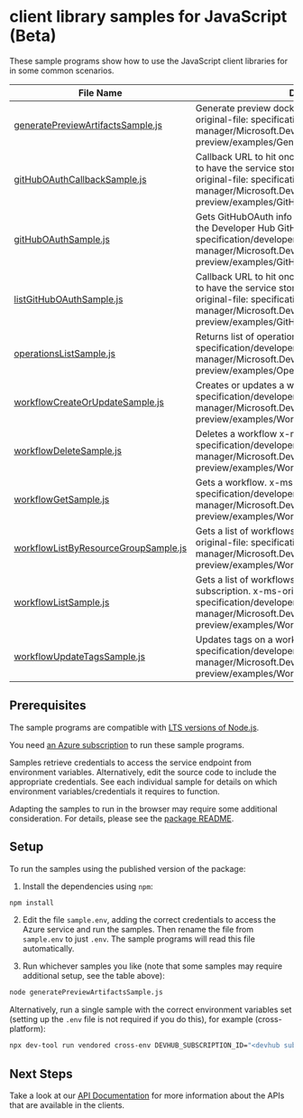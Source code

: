 # client library samples for JavaScript (Beta)

These sample programs show how to use the JavaScript client libraries for in some common scenarios.

| **File Name**                                                             | **Description**                                                                                                                                                                                                                                 |
| ------------------------------------------------------------------------- | ----------------------------------------------------------------------------------------------------------------------------------------------------------------------------------------------------------------------------------------------- |
| [generatePreviewArtifactsSample.js][generatepreviewartifactssample]       | Generate preview dockerfile and manifests. x-ms-original-file: specification/developerhub/resource-manager/Microsoft.DevHub/preview/2022-10-11-preview/examples/GeneratePreviewArtifacts.json                                                   |
| [gitHubOAuthCallbackSample.js][githuboauthcallbacksample]                 | Callback URL to hit once authenticated with GitHub App to have the service store the OAuth token. x-ms-original-file: specification/developerhub/resource-manager/Microsoft.DevHub/preview/2022-10-11-preview/examples/GitHubOAuthCallback.json |
| [gitHubOAuthSample.js][githuboauthsample]                                 | Gets GitHubOAuth info used to authenticate users with the Developer Hub GitHub App. x-ms-original-file: specification/developerhub/resource-manager/Microsoft.DevHub/preview/2022-10-11-preview/examples/GitHubOAuth.json                       |
| [listGitHubOAuthSample.js][listgithuboauthsample]                         | Callback URL to hit once authenticated with GitHub App to have the service store the OAuth token. x-ms-original-file: specification/developerhub/resource-manager/Microsoft.DevHub/preview/2022-10-11-preview/examples/GitHubOAuth_List.json    |
| [operationsListSample.js][operationslistsample]                           | Returns list of operations. x-ms-original-file: specification/developerhub/resource-manager/Microsoft.DevHub/preview/2022-10-11-preview/examples/Operation_List.json                                                                            |
| [workflowCreateOrUpdateSample.js][workflowcreateorupdatesample]           | Creates or updates a workflow x-ms-original-file: specification/developerhub/resource-manager/Microsoft.DevHub/preview/2022-10-11-preview/examples/Workflow_CreateOrUpdate.json                                                                 |
| [workflowDeleteSample.js][workflowdeletesample]                           | Deletes a workflow x-ms-original-file: specification/developerhub/resource-manager/Microsoft.DevHub/preview/2022-10-11-preview/examples/Workflow_Delete.json                                                                                    |
| [workflowGetSample.js][workflowgetsample]                                 | Gets a workflow. x-ms-original-file: specification/developerhub/resource-manager/Microsoft.DevHub/preview/2022-10-11-preview/examples/Workflow_Get.json                                                                                         |
| [workflowListByResourceGroupSample.js][workflowlistbyresourcegroupsample] | Gets a list of workflows within a resource group. x-ms-original-file: specification/developerhub/resource-manager/Microsoft.DevHub/preview/2022-10-11-preview/examples/Workflow_ListByResourceGroup.json                                        |
| [workflowListSample.js][workflowlistsample]                               | Gets a list of workflows associated with the specified subscription. x-ms-original-file: specification/developerhub/resource-manager/Microsoft.DevHub/preview/2022-10-11-preview/examples/Workflow_List.json                                    |
| [workflowUpdateTagsSample.js][workflowupdatetagssample]                   | Updates tags on a workflow. x-ms-original-file: specification/developerhub/resource-manager/Microsoft.DevHub/preview/2022-10-11-preview/examples/Workflow_UpdateTags.json                                                                       |

## Prerequisites

The sample programs are compatible with [LTS versions of Node.js](https://github.com/nodejs/release#release-schedule).

You need [an Azure subscription][freesub] to run these sample programs.

Samples retrieve credentials to access the service endpoint from environment variables. Alternatively, edit the source code to include the appropriate credentials. See each individual sample for details on which environment variables/credentials it requires to function.

Adapting the samples to run in the browser may require some additional consideration. For details, please see the [package README][package].

## Setup

To run the samples using the published version of the package:

1. Install the dependencies using `npm`:

```bash
npm install
```

2. Edit the file `sample.env`, adding the correct credentials to access the Azure service and run the samples. Then rename the file from `sample.env` to just `.env`. The sample programs will read this file automatically.

3. Run whichever samples you like (note that some samples may require additional setup, see the table above):

```bash
node generatePreviewArtifactsSample.js
```

Alternatively, run a single sample with the correct environment variables set (setting up the `.env` file is not required if you do this), for example (cross-platform):

```bash
npx dev-tool run vendored cross-env DEVHUB_SUBSCRIPTION_ID="<devhub subscription id>" node generatePreviewArtifactsSample.js
```

## Next Steps

Take a look at our [API Documentation][apiref] for more information about the APIs that are available in the clients.

[generatepreviewartifactssample]: https://github.com/Azure/azure-sdk-for-js/blob/main/sdk/devhub/arm-devhub/samples/v1-beta/javascript/generatePreviewArtifactsSample.js
[githuboauthcallbacksample]: https://github.com/Azure/azure-sdk-for-js/blob/main/sdk/devhub/arm-devhub/samples/v1-beta/javascript/gitHubOAuthCallbackSample.js
[githuboauthsample]: https://github.com/Azure/azure-sdk-for-js/blob/main/sdk/devhub/arm-devhub/samples/v1-beta/javascript/gitHubOAuthSample.js
[listgithuboauthsample]: https://github.com/Azure/azure-sdk-for-js/blob/main/sdk/devhub/arm-devhub/samples/v1-beta/javascript/listGitHubOAuthSample.js
[operationslistsample]: https://github.com/Azure/azure-sdk-for-js/blob/main/sdk/devhub/arm-devhub/samples/v1-beta/javascript/operationsListSample.js
[workflowcreateorupdatesample]: https://github.com/Azure/azure-sdk-for-js/blob/main/sdk/devhub/arm-devhub/samples/v1-beta/javascript/workflowCreateOrUpdateSample.js
[workflowdeletesample]: https://github.com/Azure/azure-sdk-for-js/blob/main/sdk/devhub/arm-devhub/samples/v1-beta/javascript/workflowDeleteSample.js
[workflowgetsample]: https://github.com/Azure/azure-sdk-for-js/blob/main/sdk/devhub/arm-devhub/samples/v1-beta/javascript/workflowGetSample.js
[workflowlistbyresourcegroupsample]: https://github.com/Azure/azure-sdk-for-js/blob/main/sdk/devhub/arm-devhub/samples/v1-beta/javascript/workflowListByResourceGroupSample.js
[workflowlistsample]: https://github.com/Azure/azure-sdk-for-js/blob/main/sdk/devhub/arm-devhub/samples/v1-beta/javascript/workflowListSample.js
[workflowupdatetagssample]: https://github.com/Azure/azure-sdk-for-js/blob/main/sdk/devhub/arm-devhub/samples/v1-beta/javascript/workflowUpdateTagsSample.js
[apiref]: https://docs.microsoft.com/javascript/api/@azure/arm-devhub?view=azure-node-preview
[freesub]: https://azure.microsoft.com/free/
[package]: https://github.com/Azure/azure-sdk-for-js/tree/main/sdk/devhub/arm-devhub/README.md
